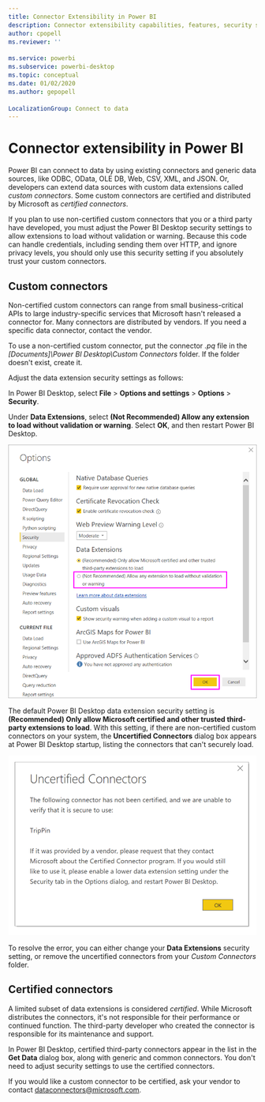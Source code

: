 ```yaml
---
title: Connector Extensibility in Power BI
description: Connector extensibility capabilities, features, security settings, and certified connectors
author: cpopell
ms.reviewer: ''

ms.service: powerbi
ms.subservice: powerbi-desktop
ms.topic: conceptual
ms.date: 01/02/2020
ms.author: gepopell

LocalizationGroup: Connect to data
---
```


# Connector extensibility in Power BI

Power BI can connect to data by using existing connectors and generic data sources, like ODBC, OData, OLE DB, Web, CSV, XML, and JSON. Or, developers can extend data sources with custom data extensions called *custom connectors*. Some custom connectors are certified and distributed by Microsoft as *certified connectors*.

If you plan to use non-certified custom connectors that you or a third party have developed, you must adjust the Power BI Desktop security settings to allow extensions to load without validation or warning. Because this code can handle credentials, including sending them over HTTP, and ignore privacy levels, you should only use this security setting if you absolutely trust your custom connectors.

## Custom connectors

Non-certified custom connectors can range from small business-critical APIs to large industry-specific services that Microsoft hasn't released a connector for. Many connectors are distributed by vendors. If you need a specific data connector, contact the vendor. 

To use a non-certified custom connector, put the connector *.pq* file in the *\[Documents]\\Power BI Desktop\\Custom Connectors* folder. If the folder doesn't exist, create it.

Adjust the data extension security settings as follows:

In Power BI Desktop, select **File** > **Options and settings** > **Options** > **Security**.

Under **Data Extensions**, select **(Not Recommended) Allow any extension to load without validation or warning**. Select **OK**, and then restart Power BI Desktop. 

![Allow non-certified custom connectors in Data Extension Security options](media/desktop-connector-extensibility/data-extension-security-1.png)

The default Power BI Desktop data extension security setting is **(Recommended) Only allow Microsoft certified and other trusted third-party extensions to load**. With this setting, if there are non-certified custom connectors on your system, the **Uncertified Connectors** dialog box appears at Power BI Desktop startup, listing the connectors that can't securely load.

![Uncertified Connectors dialog box](media/desktop-connector-extensibility/data-extension-security-2.png)

To resolve the error, you can either change your **Data Extensions** security setting, or remove the uncertified connectors from your *Custom Connectors* folder.

## Certified connectors

A limited subset of data extensions is considered *certified*. While Microsoft distributes the connectors, it's not responsible for their performance or continued function. The third-party developer who created the connector is responsible for its maintenance and support. 

In Power BI Desktop, certified third-party connectors appear in the list in the **Get Data** dialog box, along with generic and common connectors. You don't need to adjust security settings to use the certified connectors.

If you would like a custom connector to be certified, ask your vendor to contact dataconnectors@microsoft.com.
